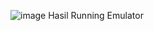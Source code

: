 ![image](https://github.com/user-attachments/assets/a5ca2f7d-8073-4db3-840f-148e92ec593f)
Hasil Running Emulator
